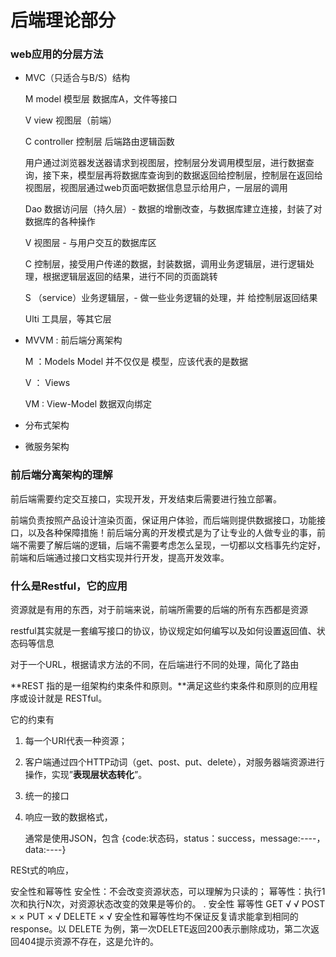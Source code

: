 # 后端理论部分

### web应用的分层方法

- MVC（只适合与B/S）结构

  M model 模型层  数据库A，文件等接口

  V view 视图层（前端）

  C controller 控制层 后端路由逻辑函数

  用户通过浏览器发送器请求到视图层，控制层分发调用模型层，进行数据查询，接下来，模型层再将数据库查询到的数据返回给控制层，控制层在返回给视图层，视图层通过web页面吧数据信息显示给用户，一层层的调用

  Dao 数据访问层（持久层）- 数据的增删改查，与数据库建立连接，封装了对数据库的各种操作

  V 视图层 - 与用户交互的数据库区

  C 控制层，接受用户传递的数据，封装数据，调用业务逻辑层，进行逻辑处理，根据逻辑层返回的结果，进行不同的页面跳转

  S （service）业务逻辑层，- 做一些业务逻辑的处理，并	给控制层返回结果

  Ulti 工具层，等其它层

- MVVM : 前后端分离架构

  M ：Models  Model 并不仅仅是 模型，应该代表的是数据

  V ： Views

  VM : View-Model 数据双向绑定

- 分布式架构

- 微服务架构

### 前后端分离架构的理解

前后端需要约定交互接口，实现开发，开发结束后需要进行独立部署。

前端负责按照产品设计渲染页面，保证用户体验，而后端则提供数据接口，功能接口，以及各种保障措施！前后端分离的开发模式是为了让专业的人做专业的事，前端不需要了解后端的逻辑，后端不需要考虑怎么呈现，一切都以文档事先约定好，前端和后端通过接口文档实现并行开发，提高开发效率。

### 什么是Restful，它的应用

资源就是有用的东西，对于前端来说，前端所需要的后端的所有东西都是资源

restful其实就是一套编写接口的协议，协议规定如何编写以及如何设置返回值、状态码等信息

对于一个URL，根据请求方法的不同，在后端进行不同的处理，简化了路由

**REST 指的是一组架构约束条件和原则。**满足这些约束条件和原则的应用程序或设计就是 RESTful。

它的约束有

1. 每一个URI代表一种资源；

2. 客户端通过四个HTTP动词（get、post、put、delete），对服务器端资源进行操作，实现”**表现层状态转化**”。

3. 统一的接口

4. 响应一致的数据格式，

   通常是使用JSON，包含 {code:状态码，status：success，message:----，data:----}

RESt式的响应，

安全性和幂等性
安全性：不会改变资源状态，可以理解为只读的；
幂等性：执行1次和执行N次，对资源状态改变的效果是等价的。
.				安全性	幂等性
GET			√				√
POST			×				×
PUT			×				√
DELETE		×				√
安全性和幂等性均不保证反复请求能拿到相同的response。以 DELETE 为例，第一次DELETE返回200表示删除成功，第二次返回404提示资源不存在，这是允许的。